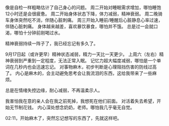 像是自检一样粗略估计了自己身心的问题。
周二开始对睡眠需求增加，哪怕睡饱12小时还是会很疲惫。
周二开始身体状态下降，体力减弱，精神衰弱。
周二晚骑车身体突然吃不消，伴随心脏刺痛。
周三开始入睡前/睡醒后心脏静息心率过速，伴随心脏刺痛。
身体越来越差，喜欢暴饮暴食，哪怕并不饿。
总是过一会就口渴，哪怕十分钟前刚喝过水。

精神衰弱持续一阵子了，我已经忘记有多久了。

9月17日起（或许更早）精神状态减弱，精力一天比一天更少。
上周六（左右）精神衰弱到严重到一定程度，无法正常入眠。
记忆力超大幅度减弱，哪怕是一个单词在几秒内也会迅速忘记。
对事物麻木，初步判断是心理阻挡伤害的防线过高了。
内心是麻木的，会主动避免思考会让我流泪的东西，这给我带来了一些麻烦。

总是在情绪失控边缘，耐心减弱，不再温柔示人。

我害怕我在意的亲人会在我之前死掉，我想死在他们前面。
对活着失去希望，开始无节制花钱。
内心深处想念奶奶，老师。哪怕我几乎毫无自觉。

02:11，开始麻木了，突然忘记想写的东西了，先就这样吧。